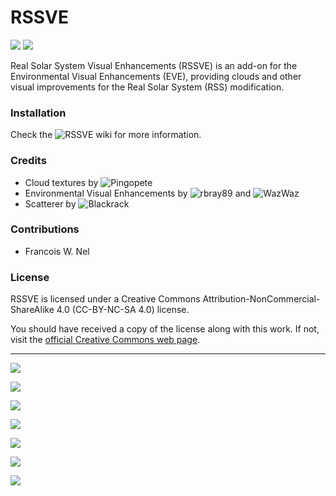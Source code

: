 # RSSVE

![][RSSVE:shield-version]
![][RSSVE:shield-license]

Real Solar System Visual Enhancements (RSSVE) is an add-on for the Environmental Visual Enhancements (EVE), providing clouds and other visual improvements for the Real Solar System (RSS) modification.

### Installation

Check the ![RSSVE wiki][RSSVE:wiki] for more information.

### Credits

* Cloud textures by ![Pingopete](https://github.com/Pingopete)
* Environmental Visual Enhancements by ![rbray89](https://github.com/rbray89) and ![WazWaz](https://github.com/WazWaz)
* Scatterer by ![Blackrack](https://github.com/LGhassen)

### Contributions

* Francois W. Nel

### License

RSSVE is licensed under a Creative Commons Attribution-NonCommercial-ShareAlike 4.0 (CC-BY-NC-SA 4.0) license.

You should have received a copy of the license along with this work. If not, visit the [official Creative Commons web page][RSSVE:cc-license-link].

--------------------------------------------------

![][RSSVE:Venus]

![][RSSVE:Earth]

![][RSSVE:Mars]

![][RSSVE:Jupiter]

![][RSSVE:Saturn]

![][RSSVE:Titan]

![][RSSVE:Uranus]

[RSSVE:shield-version]: https://img.shields.io/badge/KSP%20Version-1.1.3.1289-red.svg
[RSSVE:shield-license]: https://img.shields.io/badge/License-CC--BY--NC--SA%204.0-green.svg
[RSSVE:cc-license-link]: https://creativecommons.org/licenses/by-nc-sa/4.0/

[RSSVE:wiki]: https://github.com/PhineasFreak/RSSVE/wiki

[RSSVE:Venus]: https://raw.githubusercontent.com/PhineasFreak/PicBin/master/PicBin/RSSVE_git/RSSVE_venus.png
[RSSVE:Earth]: https://raw.githubusercontent.com/PhineasFreak/PicBin/master/PicBin/RSSVE_git/RSSVE_earth.png
[RSSVE:Mars]: https://raw.githubusercontent.com/PhineasFreak/PicBin/master/PicBin/RSSVE_git/RSSVE_mars.png
[RSSVE:Jupiter]: https://raw.githubusercontent.com/PhineasFreak/PicBin/master/PicBin/RSSVE_git/RSSVE_jupiter.png
[RSSVE:Saturn]: https://raw.githubusercontent.com/PhineasFreak/PicBin/master/PicBin/RSSVE_git/RSSVE_saturn.png
[RSSVE:Titan]: https://raw.githubusercontent.com/PhineasFreak/PicBin/master/PicBin/RSSVE_git/RSSVE_titan.png
[RSSVE:Uranus]: https://raw.githubusercontent.com/PhineasFreak/PicBin/master/PicBin/RSSVE_git/RSSVE_uranus.png
